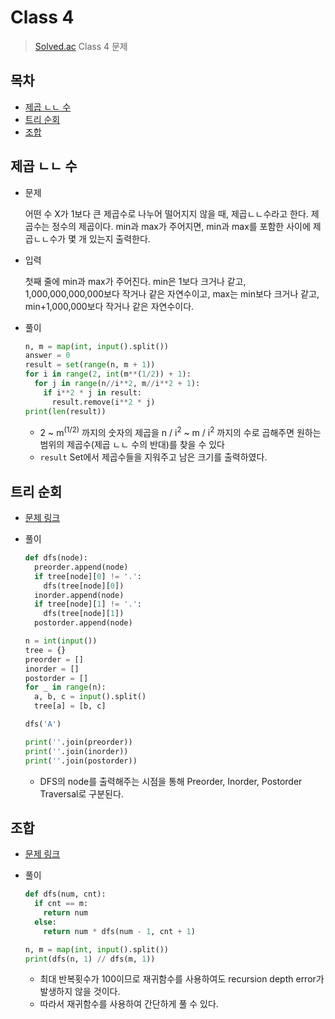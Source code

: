 # Class 4

> [Solved.ac](https://solved.ac/) Class 4 문제

## 목차

* [제곱 ㄴㄴ 수](#제곱-ㄴㄴ-수)
* [트리 순회](#트리-순회)
* [조합](#조합)

## 제곱 ㄴㄴ 수

* 문제

  어떤 수 X가 1보다 큰 제곱수로 나누어 떨어지지 않을 때, 제곱ㄴㄴ수라고 한다. 제곱수는 정수의 제곱이다. min과 max가 주어지면, min과 max를 포함한 사이에 제곱ㄴㄴ수가 몇 개 있는지 출력한다.

* 입력

  첫째 줄에 min과 max가 주어진다. min은 1보다 크거나 같고, 1,000,000,000,000보다 작거나 같은 자연수이고, max는 min보다 크거나 같고, min+1,000,000보다 작거나 같은 자연수이다.

* 풀이

  ```python
  n, m = map(int, input().split())
  answer = 0
  result = set(range(n, m + 1))
  for i in range(2, int(m**(1/2)) + 1):
    for j in range(n//i**2, m//i**2 + 1):
      if i**2 * j in result:
        result.remove(i**2 * j)
  print(len(result))
  ```

  * 2 ~ m<sup>(1/2)</sup> 까지의 숫자의 제곱을 n / i<sup>2</sup> ~ m / i<sup>2</sup> 까지의 수로 곱해주면 원하는 범위의 제곱수(제곱 ㄴㄴ 수의 반대)를 찾을 수 있다
  * `result` Set에서 제곱수들을 지워주고 남은 크기를 출력하였다.

## 트리 순회

* [문제 링크](https://www.acmicpc.net/problem/1991)

* 풀이

  ```python
  def dfs(node):
    preorder.append(node)
    if tree[node][0] != '.':
      dfs(tree[node][0])
    inorder.append(node)
    if tree[node][1] != '.':
      dfs(tree[node][1])
    postorder.append(node)
  
  n = int(input())
  tree = {}
  preorder = []
  inorder = []
  postorder = []
  for _ in range(n):
    a, b, c = input().split()
    tree[a] = [b, c]
  
  dfs('A')
  
  print(''.join(preorder))
  print(''.join(inorder))
  print(''.join(postorder))
  ```

  * DFS의 node를 출력해주는 시점을 통해 Preorder, Inorder, Postorder Traversal로 구분된다.

## 조합

* [문제 링크](https://www.acmicpc.net/problem/2407)

* 풀이

  ```python
  def dfs(num, cnt):
    if cnt == m:
      return num
    else:
      return num * dfs(num - 1, cnt + 1)
  
  n, m = map(int, input().split())
  print(dfs(n, 1) // dfs(m, 1))
  ```

  * 최대 반복횟수가 100이므로 재귀함수를 사용하여도 recursion depth error가 발생하지 않을 것이다.
  * 따라서 재귀함수를 사용하여 간단하게 풀 수 있다.

